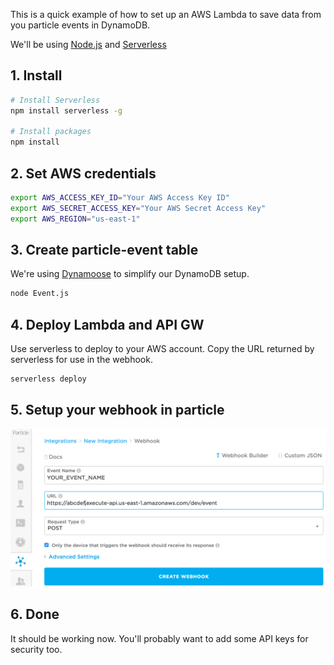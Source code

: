 This is a quick example of how to set up an AWS Lambda to save data from you particle events in DynamoDB.

We'll be using [Node.js](https://nodejs.org) and [Serverless](https://serverless.com/)


## 1. Install

```sh
# Install Serverless
npm install serverless -g

# Install packages
npm install
```


## 2. Set AWS credentials

```sh
export AWS_ACCESS_KEY_ID="Your AWS Access Key ID"
export AWS_SECRET_ACCESS_KEY="Your AWS Secret Access Key"
export AWS_REGION="us-east-1"
```


## 3. Create particle-event table

We're using [Dynamoose](https://dynamoosejs.com/) to simplify our DynamoDB setup.

```sh
node Event.js
```

## 4. Deploy Lambda and API GW

Use serverless to deploy to your AWS account.  Copy the URL returned by serverless for use in the webhook.

```sh
serverless deploy
```

## 5. Setup your webhook in particle

![Webhook](webhook.png)

## 6. Done

It should be working now. You'll probably want to add some API keys for security too.
